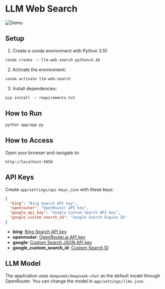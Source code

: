 # LLM Web Search

![Demo](images/demo.gif)

## Setup
1. Create a conda environment with Python 3.10:
```bash
conda create -n llm-web-search python=3.10
```

2. Activate the environment:
```bash
conda activate llm-web-search
```

3. Install dependencies:
```bash
pip install -r requirements.txt
```

## How to Run
```bash
python app/app.py
```

## How to Access
Open your browser and navigate to:
```
http://localhost:5050
```

## API Keys

Create `app/settings/api-keys.json` with these keys:

```json
{
  "bing": "Bing Search API key",
  "openrouter": "OpenRouter API key",
  "google_api_key": "Google Custom Search API key",
  "google_custom_search_id": "Google Search Engine ID"
}
```

- **bing**: [Bing Search API key](https://www.microsoft.com/en-us/bing/apis/bing-search-api-v7)
- **openrouter**: [OpenRouter.ai API key](https://openrouter.ai/)
- **google**: [Custom Search JSON API key](https://developers.google.com/custom-search/v1/overview)
- **google_custom_search_id**: [Custom Search ID](https://developers.google.com/custom-search/v1/overview)

## LLM Model
The application uses `deepseek/deepseek-chat` as the default model through OpenRouter. You can change the model in `app/settings/llms.json`.
